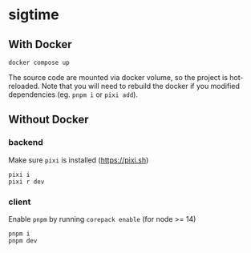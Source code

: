 # sigtime

## With Docker

```
docker compose up
```

The source code are mounted via docker volume, so the project is hot-reloaded. Note that you will need to rebuild the docker if you modified dependencies (eg. `pnpm i` or `pixi add`).

## Without Docker

### backend

Make sure `pixi` is installed (https://pixi.sh)

```
pixi i
pixi r dev
```

### client

Enable `pnpm` by running `corepack enable` (for node >= 14)

```
pnpm i
pnpm dev
```
